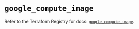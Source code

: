 # `google_compute_image`

Refer to the Terraform Registry for docs: [`google_compute_image`](https://registry.terraform.io/providers/hashicorp/google/6.33.0/docs/resources/compute_image).
